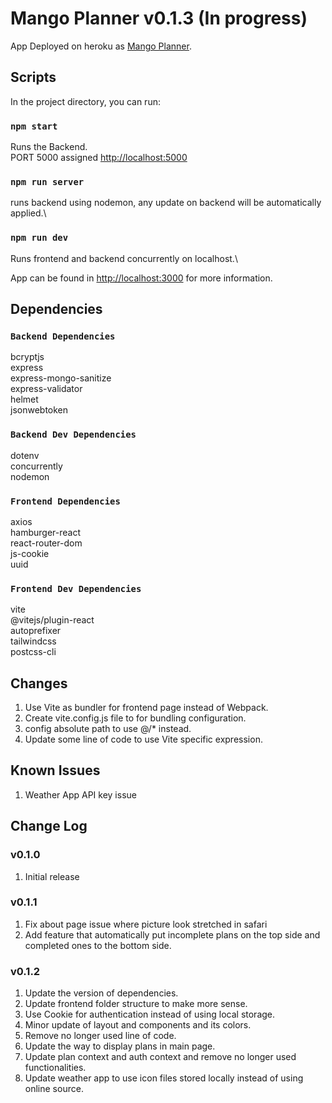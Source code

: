 # Mango Planner v0.1.3 (In progress)

App Deployed on heroku as [Mango Planner](https://mangoplanner.herokuapp.com/).

## Scripts

In the project directory, you can run:

### `npm start`

Runs the Backend.\
PORT 5000 assigned [http://localhost:5000](http://localhost:5000)

### `npm run server`

runs backend using nodemon, any update on backend will be automatically applied.\

### `npm run dev`

Runs frontend and backend concurrently on localhost.\

App can be found in [http://localhost:3000](http://localhost:3000) for more information.

## Dependencies

### `Backend Dependencies`

bcryptjs\
express\
express-mongo-sanitize\
express-validator\
helmet\
jsonwebtoken

### `Backend Dev Dependencies`

dotenv\
concurrently\
nodemon

### `Frontend Dependencies`

axios\
hamburger-react\
react-router-dom\
js-cookie\
uuid

### `Frontend Dev Dependencies`

vite\
@vitejs/plugin-react\
autoprefixer\
tailwindcss\
postcss-cli

## Changes

1. Use Vite as bundler for frontend page instead of Webpack.
2. Create vite.config.js file to for bundling configuration.
3. config absolute path to use @/\* instead.
4. Update some line of code to use Vite specific expression.

## Known Issues

1. Weather App API key issue

## Change Log

### v0.1.0

1. Initial release

### v0.1.1

1. Fix about page issue where picture look stretched in safari
2. Add feature that automatically put incomplete plans on the top side and completed ones to the bottom side.

### v0.1.2

1. Update the version of dependencies.
2. Update frontend folder structure to make more sense.
3. Use Cookie for authentication instead of using local storage.
4. Minor update of layout and components and its colors.
5. Remove no longer used line of code.
6. Update the way to display plans in main page.
7. Update plan context and auth context and remove no longer used functionalities.
8. Update weather app to use icon files stored locally instead of using online source.
